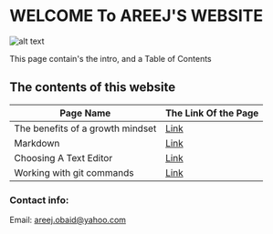 # WELCOME To AREEJ'S WEBSITE

![alt text](https://www.impactplus.com/hubfs/17-award-winning-website-designs-02.jpg)

This page contain's the intro, and a Table of Contents

## The contents of this website

 Page Name |The Link Of the Page
------------ | -------------
The benefits of a growth mindset |  [Link](https://areejobaid94.github.io/reading-notes/first)
Markdown |  [Link](https://areejobaid94.github.io/reading-notes/New)
Choosing A Text Editor |  [Link](https://areejobaid94.github.io/reading-notes/New1)
Working with git commands |  [Link](https://areejobaid94.github.io/reading-notes/New3)

### Contact info:

Email: areej.obaid@yahoo.com
